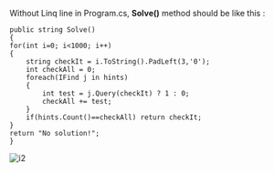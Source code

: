 Without Linq line in Program.cs, **Solve()** method should be like this :<br>

    public string Solve()
    {			
	for(int i=0; i<1000; i++)
	{
		string checkIt = i.ToString().PadLeft(3,'0');
		int checkAll = 0;
		foreach(IFind j in hints)
		{
			int test = j.Query(checkIt) ? 1 : 0;
			checkAll += test;
		}
		if(hints.Count()==checkAll) return checkIt;				
	}			
	return "No solution!";
    }


![i2](https://github.com/erolcum/Csharp-Challenges/assets/110387801/3c5b1ab8-4bba-416d-b7c6-712391845b8c)

